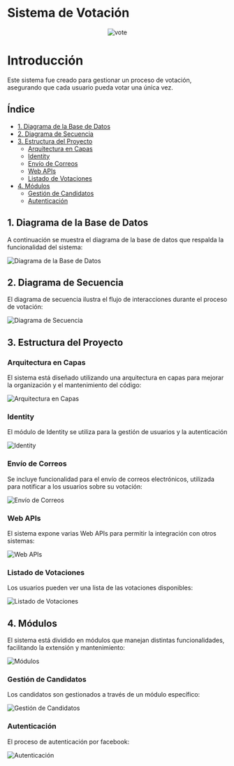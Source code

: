# Sistema de Votación

<p align="center">
  <img src="https://github.com/user-attachments/assets/32f22ebb-ec4d-4610-af9e-e1f2dc161bce" alt="vote" />
</p>

# Introducción

<p>Este sistema fue creado para gestionar un proceso de votación, asegurando que cada usuario pueda votar una única vez.</p>

## Índice
* [1. Diagrama de la Base de Datos](#1-diagrama-de-la-base-de-datos)
* [2. Diagrama de Secuencia](#2-diagrama-de-secuencia)
* [3. Estructura del Proyecto](#3-estructura-del-proyecto)
  * [Arquitectura en Capas](#arquitectura-en-capas)
  * [Identity](#identity)
  * [Envío de Correos](#envío-de-correos)
  * [Web APIs](#web-apis)
  * [Listado de Votaciones](#listado-de-votaciones)
* [4. Módulos](#4-módulos)
  * [Gestión de Candidatos](#gestión-de-candidatos)
  * [Autenticación](#autenticación)

## 1. Diagrama de la Base de Datos
<p> A continuación se muestra el diagrama de la base de datos que respalda la funcionalidad del sistema:</p>

![Diagrama de la Base de Datos](https://github.com/user-attachments/assets/bf298c2a-76e2-4d60-8123-51ce387cd060)

## 2. Diagrama de Secuencia
<p>El diagrama de secuencia ilustra el flujo de interacciones durante el proceso de votación:</p>

![Diagrama de Secuencia](https://github.com/user-attachments/assets/05ad4c6d-50fc-4e84-997d-b5158224cd29)

## 3. Estructura del Proyecto

### Arquitectura en Capas
<p> El sistema está diseñado utilizando una arquitectura en capas para mejorar la organización y el mantenimiento del código:</p>

![Arquitectura en Capas](https://github.com/hdbr00/VotingSystem/assets/119827170/fa8318a0-d81b-49bb-8c29-55e9660b37db)

### Identity
<p>El módulo de Identity se utiliza para la gestión de usuarios y la autenticación</p>

![Identity](https://github.com/hdbr00/VotingSystem/assets/119827170/97e67733-d0e1-4c1f-81ba-6aa710662091)

### Envío de Correos
<p> Se incluye funcionalidad para el envío de correos electrónicos, utilizada para notificar a los usuarios sobre su votación:</p>

![Envío de Correos](https://github.com/hdbr00/VotingSystem/assets/119827170/0eae8b11-6eb6-4bad-8b09-dc83aba9181a)

### Web APIs
<p> El sistema expone varias Web APIs para permitir la integración con otros sistemas:</p>

![Web APIs](https://github.com/hdbr00/VotingSystem/assets/119827170/c9893df0-f8e2-43a4-bebf-edfce0eaf163)

### Listado de Votaciones
<p>Los usuarios pueden ver una lista de las votaciones disponibles:</p>

![Listado de Votaciones](https://github.com/hdbr00/VotingSystem/assets/119827170/548f0038-2ab2-4b59-b46e-7307bd6b680c)

## 4. Módulos

<p>El sistema está dividido en módulos que manejan distintas funcionalidades, facilitando la extensión y mantenimiento:</p>

![Módulos](https://github.com/hdbr00/VotingSystem/assets/119827170/b429c306-a267-43fe-be72-f812ce0fd64e)

### Gestión de Candidatos
<p> Los candidatos son gestionados a través de un módulo específico:</p>

![Gestión de Candidatos](https://github.com/hdbr00/VotingSystem/assets/119827170/c2a4df5a-1992-47ad-bde4-816125fff9b7)

### Autenticación
<p> El proceso de autenticación por facebook:</p>

![Autenticación](https://github.com/hdbr00/VotingSystem/assets/119827170/60dac356-9906-4922-879c-007457f050db)


